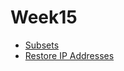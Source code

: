 # Week15

- [Subsets](https://leetcode.com/problems/subsets/)
- [Restore IP Addresses](https://leetcode.com/problems/restore-ip-addresses/)

